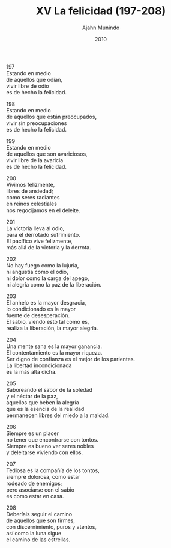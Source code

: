 ﻿---
author: "Ajahn Munindo"
title: "XV La felicidad (197-208)"
booktitle: "Un Dhammapada para la Contemplación"
source: "https://forestsangha.org/teachings/books/un-dhammapada-para-la-contemplacion?language=Espa%C3%B1ol"
license: "BY-NC-ND"
publisher: "dhammamagga"
date: 2010
pubyear: 2010 
weight: 15
draft: false
googleAnalytics: UA-133551776-1
---  

197  
Estando en medio  
de aquellos que odian,  
vivir libre de odio  
es de hecho la felicidad.   

198  
Estando en medio  
de aquellos que están preocupados,  
vivir sin preocupaciones  
es de hecho la felicidad.  

199  
Estando en medio  
de aquellos que son avariciosos,  
vivir libre de la avaricia  
es de hecho la felicidad.  

200  
Vivimos felizmente,  
libres de ansiedad;  
como seres radiantes  
en reinos celestiales  
nos regocijamos en el deleite.  

201  
La victoria lleva al odio,  
para el derrotado sufrimiento.  
El pacífico vive felizmente,  
más allá de la victoria y la derrota.  

202  
No hay fuego como la lujuria,  
ni angustia como el odio,  
ni dolor como la carga del apego,  
ni alegría como la paz de la liberación.  

203  
El anhelo es la mayor desgracia,  
lo condicionado es la mayor  
fuente de desesperación.  
El sabio, viendo esto tal como es,  
realiza la liberación, la mayor alegría.  

204  
Una mente sana es la mayor ganancia.  
El contentamiento es la mayor riqueza.  
Ser digno de confianza es el mejor de los parientes.  
La libertad incondicionada  
es la más alta dicha.  

205  
Saboreando el sabor de la soledad  
y el néctar de la paz,  
aquellos que beben la alegría  
que es la esencia de la realidad  
permanecen libres del miedo a la maldad.  

206  
Siempre es un placer  
no tener que encontrarse con tontos.  
Siempre es bueno ver seres nobles  
y deleitarse viviendo con ellos.  

207  
Tediosa es la compañía de los tontos,  
siempre dolorosa, como estar  
rodeado de enemigos;  
pero asociarse con el sabio  
es como estar en casa.  

208  
Deberíais seguir el camino  
de aquellos que son firmes,  
con discernimiento, puros y atentos,  
así como la luna sigue  
el camino de las estrellas.  
